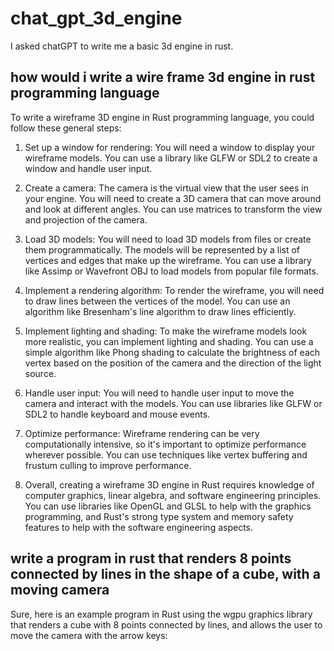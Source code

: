 # chat_gpt_3d_engine

I asked chatGPT to write me a basic 3d engine in rust.

## how would i write a wire frame 3d engine in rust programming language

To write a wireframe 3D engine in Rust programming language, you could follow these general steps:

1. Set up a window for rendering: You will need a window to display your wireframe models. You can use a library like GLFW or SDL2 to create a window and handle user input.

1. Create a camera: The camera is the virtual view that the user sees in your engine. You will need to create a 3D camera that can move around and look at different angles. You can use matrices to transform the view and projection of the camera.

1. Load 3D models: You will need to load 3D models from files or create them programmatically. The models will be represented by a list of vertices and edges that make up the wireframe. You can use a library like Assimp or Wavefront OBJ to load models from popular file formats.

1. Implement a rendering algorithm: To render the wireframe, you will need to draw lines between the vertices of the model. You can use an algorithm like Bresenham's line algorithm to draw lines efficiently.

1. Implement lighting and shading: To make the wireframe models look more realistic, you can implement lighting and shading. You can use a simple algorithm like Phong shading to calculate the brightness of each vertex based on the position of the camera and the direction of the light source.

1. Handle user input: You will need to handle user input to move the camera and interact with the models. You can use libraries like GLFW or SDL2 to handle keyboard and mouse events.

1. Optimize performance: Wireframe rendering can be very computationally intensive, so it's important to optimize performance wherever possible. You can use techniques like vertex buffering and frustum culling to improve performance.

1. Overall, creating a wireframe 3D engine in Rust requires knowledge of computer graphics, linear algebra, and software engineering principles. You can use libraries like OpenGL and GLSL to help with the graphics programming, and Rust's strong type system and memory safety features to help with the software engineering aspects.

## write a program in rust that renders 8 points connected by lines in the shape of a cube, with a moving camera

Sure, here is an example program in Rust using the wgpu graphics library that renders a cube with 8 points connected by lines, and allows the user to move the camera with the arrow keys:
